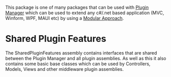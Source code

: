 ﻿This package is one of many packages that can be used with [Plugin Manager](https://www.nuget.org/packages/PluginManager) which can be used to extend any c#/.net based application (MVC, Winform, WPF, MAUI etc) by using a [Modular Approach](https://pluginmanager.website/docs/Document/A-Modular-Approach/).

# Shared Plugin Features
The SharedPluginFeatures assembly contains interfaces that are shared between the Plugin Manager and all plugin assemblies. As well as this it also contains some basic base classes which can be used by Controllers, Models, Views and other middleware plugin assemblies.